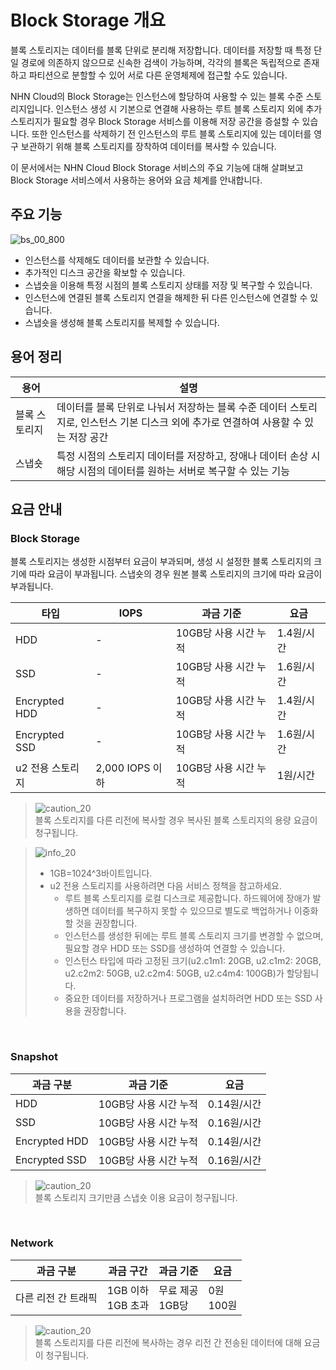 # Block Storage 개요

블록 스토리지는 데이터를 블록 단위로 분리해 저장합니다. 데이터를 저장할 때 특정 단일 경로에 의존하지 않으므로 신속한 검색이 가능하며, 각각의 블록은 독립적으로 존재하고 파티션으로 분할할 수 있어 서로 다른 운영체제에 접근할 수도 있습니다.

NHN Cloud의 Block Storage는 인스턴스에 할당하여 사용할 수 있는 블록 수준 스토리지입니다. 인스턴스 생성 시 기본으로 연결해 사용하는 루트 블록 스토리지 외에 추가 스토리지가 필요할 경우 Block Storage 서비스를 이용해 저장 공간을 증설할 수 있습니다. 또한 인스턴스를 삭제하기 전 인스턴스의 루트 블록 스토리지에 있는 데이터를 영구 보관하기 위해 블록 스토리지를 장착하여 데이터를 복사할 수 있습니다.

<!--작성자는 편한 방법으로 초안을 그려 테크니컬 라이터에게 전달합니다. 테크니컬 라이터는 이미지 스타일 가이드에 따라 최종 이미지를 가공·제작하여 요청자에게 전달합니다. 요청자는 이미지가 의도에 맞게 제작되었는지 검토한 뒤 가이드 문서에 첨부합니다.-->

<!--서비스에 대한 간단한 소개 후 이 가이드에 대한 소개를 기재하기 전 한 줄 공백을 추가합니다.-->

이 문서에서는 NHN Cloud Block Storage 서비스의 주요 기능에 대해 살펴보고 Block Storage 서비스에서 사용하는 용어와 요금 체계를 안내합니다.

## 주요 기능
![bs_00_800](https://github.com/TOAST-DOCS/TW/assets/108712260/3de7498b-803b-497a-adbc-4b925d334ab5)

* 인스턴스를 삭제해도 데이터를 보관할 수 있습니다.
* 추가적인 디스크 공간을 확보할 수 있습니다.
* 스냅숏을 이용해 특정 시점의 블록 스토리지 상태를 저장 및 복구할 수 있습니다.
* 인스턴스에 연결된 블록 스토리지 연결을 해제한 뒤 다른 인스턴스에 연결할 수 있습니다.
* 스냅숏을 생성해 블록 스토리지를 복제할 수 있습니다.

## 용어 정리

<!-- 해당 서비스에서 다룰 주요 용어나 기술적인 용어를 정리합니다. 용어는 표 형태로 제공하며, 가급적이면 가나다순, ABC순으로 기재합니다. -->

| 용어 | 설명 |
| --- | --- |
| 블록 스토리지 | 데이터를 블록 단위로 나눠서 저장하는 블록 수준 데이터 스토리지로, 인스턴스 기본 디스크 외에 추가로 연결하여 사용할 수 있는 저장 공간 |
| 스냅숏 | 특정 시점의 스토리지 데이터를 저장하고, 장애나 데이터 손상 시 해당 시점의 데이터를 원하는 서버로 복구할 수 있는 기능 |

## 요금 안내

### Block Storage

<!-- 아래 요금 표는 예시이며, 서비스 특성에 따라 자유롭게 변경 및 활용이 가능합니다. -->

블록 스토리지는 생성한 시점부터 요금이 부과되며, 생성 시 설정한 블록 스토리지의 크기에 따라 요금이 부과됩니다. 스냅숏의 경우 원본 블록 스토리지의 크기에 따라 요금이 부과됩니다.

| 타입 | IOPS | 과금 기준 | 요금 |
| --- | ---- | ----- | --- |
| HDD | - | 10GB당 사용 시간 누적 | 1.4원/시간 |
| SSD | - | 10GB당 사용 시간 누적 | 1.6원/시간 |
| Encrypted HDD | - | 10GB당 사용 시간 누적 | 1.4원/시간 |
| Encrypted SSD | - | 10GB당 사용 시간 누적 | 1.6원/시간 |
| u2 전용 스토리지 | 2,000 IOPS 이하 | 10GB당 사용 시간 누적 | 1원/시간 |

> ![caution_20](https://github.com/TOAST-DOCS/TW/assets/108712260/1b917fa1-f3b8-45ec-b336-9c22ef4d3bdc)<br>
> 블록 스토리지를 다른 리전에 복사할 경우 복사된 블록 스토리지의 용량 요금이 청구됩니다.

> ![info_20](https://github.com/TOAST-DOCS/TW/assets/108712260/18af3bab-5953-47de-99c9-2ec7c4681a3e)<br>
>
> * 1GB=1024^3바이트입니다.
> * u2 전용 스토리지를 사용하려면 다음 서비스 정책을 참고하세요.
>     * 루트 블록 스토리지를 로컬 디스크로 제공합니다. 하드웨어에 장애가 발생하면 데이터를 복구하지 못할 수 있으므로 별도로 백업하거나 이중화할 것을 권장합니다.
>     * 인스턴스를 생성한 뒤에는 루트 블록 스토리지 크기를 변경할 수 없으며, 필요할 경우 HDD 또는 SSD를 생성하여 연결할 수 있습니다.
>     * 인스턴스 타입에 따라 고정된 크기(u2.c1m1: 20GB, u2.c1m2: 20GB, u2.c2m2: 50GB, u2.c2m4: 50GB, u2.c4m4: 100GB)가 할당됩니다.
>     * 중요한 데이터를 저장하거나 프로그램을 설치하려면 HDD 또는 SSD 사용을 권장합니다.

<br>

### Snapshot

| 과금 구분 | 과금 기준 | 요금 |
| ----- | ----- | --- |
| HDD | 10GB당 사용 시간 누적 | 0.14원/시간 |
| SSD | 10GB당 사용 시간 누적 | 0.16원/시간 |
| Encrypted HDD | 10GB당 사용 시간 누적 | 0.14원/시간 |
| Encrypted SSD | 10GB당 사용 시간 누적 | 0.16원/시간 |

> ![caution_20](https://github.com/TOAST-DOCS/TW/assets/108712260/1b917fa1-f3b8-45ec-b336-9c22ef4d3bdc)<br>
> 블록 스토리지 크기만큼 스냅숏 이용 요금이 청구됩니다.

<br>

### Network

| 과금 구분 | 과금 구간 | 과금 기준 | 요금 |
| ----- | ----- | ----- | --- |
| 다른 리전 간 트래픽 | 1GB 이하<br>1GB 초과 | 무료 제공<br>1GB당 | 0원<br>100원 |

> ![caution_20](https://github.com/TOAST-DOCS/TW/assets/108712260/1b917fa1-f3b8-45ec-b336-9c22ef4d3bdc)<br>
> 블록 스토리지를 다른 리전에 복사하는 경우 리전 간 전송된 데이터에 대해 요금이 청구됩니다.

